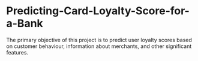 # Predicting-Card-Loyalty-Score-for-a-Bank
 The primary objective of this project is to predict user loyalty scores based on customer behaviour, information about merchants, and other significant features.

